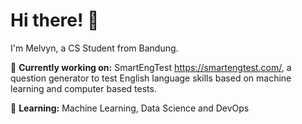 # Hi there! 👋

I'm Melvyn, a CS Student from Bandung.

💼 **Currently working on:** SmartEngTest https://smartengtest.com/, a question generator to test English language skills based on machine learning and computer based tests.

🌱 **Learning:** Machine Learning, Data Science and DevOps

<!---
maoenti/maoenti is a ✨ special ✨ repository because its `README.md` (this file) appears on your GitHub profile.
You can click the Preview link to take a look at your changes.
--->
